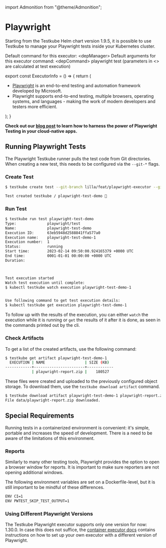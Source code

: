 import Admonition from "@theme/Admonition";


# Playwright

Starting from the Testkube Helm chart version 1.9.5, it is possible to use Testkube to manage your Playwright tests inside your Kubernetes cluster.

Default command for this executor: &lt;depManager&gt;
Default arguments for this executor command: &lt;depCommand&gt; playwright test
(parameters in &lt;&gt; are calculated at test execution)

export const ExecutorInfo = () => {
   return (
    <div>
      <Admonition type="info" icon="🎓" title="What is Playwright Testing?">
        <ul>
          <li><a href="https://playwright.dev/">Playwright</a> is an end-to-end testing and automation framework developed by Microsoft.</li>
          <li>Playwright supports end-to-end testing, multiple browsers, operating systems, and languages - making the work of modern developers and testers more efficient.</li>
        </ul>
      </Admonition>
    </div>
  );
}

<ExecutorInfo />


**Check out our [blog post](https://testkube.io/blog/bring-playwright-tests-into-the-cloud-with-testkube) to learn how to harness the power of Playwright Testing in your cloud-native apps.**

## Running Playwright Tests

The Playwright Testkube runner pulls the test code from Git directories. When creating a new test, this needs to be configured via the `--git-*` flags.

### Create Test

```bash
$ testkube create test --git-branch lilla/feat/playwright-executor --git-uri https://github.com/vLia/testkube-tests.git --git-path "playwright" --name playwright-test-demo --type playwright/test

Test created testkube / playwright-test-demo 🥇
```

### Run Test

```bash
$ testkube run test playwright-test-demo
Type:              playwright/test
Name:              playwright-test-demo
Execution ID:      63eb5948d2588841ffa577a0
Execution name:    playwright-test-demo-1
Execution number:  1
Status:            running
Start time:        2023-02-14 09:50:00.924165379 +0000 UTC
End time:          0001-01-01 00:00:00 +0000 UTC
Duration:          



Test execution started
Watch test execution until complete:
$ kubectl testkube watch execution playwright-test-demo-1


Use following command to get test execution details:
$ kubectl testkube get execution playwright-test-demo-1

```

To follow up with the results of the execution, you can either `watch` the execution while it is running or `get` the results of it after it is done, as seen in the commands printed out by the cli.

### Check Artifacts

To get a list of the created artifacts, use the following command:

```bash
$ testkube get artifact playwright-test-demo-1
  EXECUTION | NAME                  | SIZE (KB)  
------------+-----------------------+------------
            | playwright-report.zip |    180527  
```

These files were created and uploaded to the previously configured object storage. To download them, use the `testkube download artifact` command.

```bash
$ testkube download artifact playwright-test-demo-1 playwright-report.zip data
File data/playwright-report.zip downloaded.
```

## Special Requirements

Running tests in a containerized environment is convenient: it's simple, portable and increases the speed of development. There is a need to be aware of the limitations of this environment.

### Reports

Similarly to many other testing tools, Playwright provides the option to open a browser window for reports. It is important to make sure reporters are not opening additional windows. 

The following environment variables are set on a Dockerfile-level, but it is still important to be mindful of these differences.

```bash
ENV CI=1
ENV PWTEST_SKIP_TEST_OUTPUT=1
```

### Using Different Playwright Versions

The Testkube Playwright executor supports only one version for now: 1.30.0. In case this does not suffice, the [container executor docs](http://docs.testkube.io/test-types/container-executor/#creating-and-configuring-a-container-executor-playwright) contains instructions on how to set up your own executor with a different version of Playwright.
